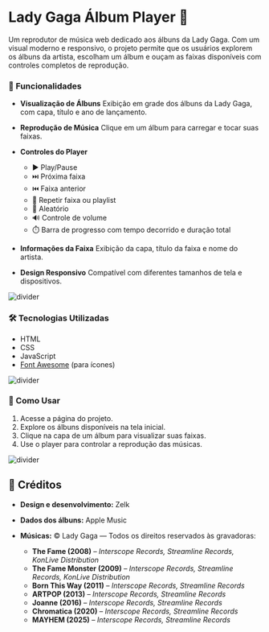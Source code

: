 # Lady Gaga Álbum Player 🎵

Um reprodutor de música web dedicado aos álbuns da Lady Gaga. Com um visual moderno e responsivo, o projeto permite que os usuários explorem os álbuns da artista, escolham um álbum e ouçam as faixas disponíveis com controles completos de reprodução.

### 🌟 Funcionalidades

* **Visualização de Álbuns**
  Exibição em grade dos álbuns da Lady Gaga, com capa, título e ano de lançamento.

* **Reprodução de Música**
  Clique em um álbum para carregar e tocar suas faixas.

* **Controles do Player**

  * ▶️ Play/Pause
  * ⏭️ Próxima faixa
  * ⏮️ Faixa anterior
  * 🔁 Repetir faixa ou playlist
  * 🔀 Aleatório
  * 🔊 Controle de volume
  * ⏱️ Barra de progresso com tempo decorrido e duração total

* **Informações da Faixa**
  Exibição da capa, título da faixa e nome do artista.

* **Design Responsivo**
  Compatível com diferentes tamanhos de tela e dispositivos.

![divider](https://github.com/user-attachments/assets/bfae75fb-5017-4780-a572-92ec06fbfe8f)

### 🛠️ Tecnologias Utilizadas

* HTML
* CSS
* JavaScript
* [Font Awesome](https://fontawesome.com/) (para ícones)

![divider](https://github.com/user-attachments/assets/bfae75fb-5017-4780-a572-92ec06fbfe8f)

### 🚀 Como Usar

1. Acesse a página do projeto.
2. Explore os álbuns disponíveis na tela inicial.
3. Clique na capa de um álbum para visualizar suas faixas.
4. Use o player para controlar a reprodução das músicas.

![divider](https://github.com/user-attachments/assets/bfae75fb-5017-4780-a572-92ec06fbfe8f)

## 👤 Créditos

* **Design e desenvolvimento:** Zelk
* **Dados dos álbuns:** Apple Music
* **Músicas:** © Lady Gaga — Todos os direitos reservados às gravadoras:

  * **The Fame (2008)** – *Interscope Records, Streamline Records, KonLive Distribution*
  * **The Fame Monster (2009)** – *Interscope Records, Streamline Records, KonLive Distribution*
  * **Born This Way (2011)** – *Interscope Records, Streamline Records*
  * **ARTPOP (2013)** – *Interscope Records, Streamline Records*
  * **Joanne (2016)** – *Interscope Records, Streamline Records*
  * **Chromatica (2020)** – *Interscope Records, Streamline Records*
  * **MAYHEM (2025)** – *Interscope Records, Streamline Records*
